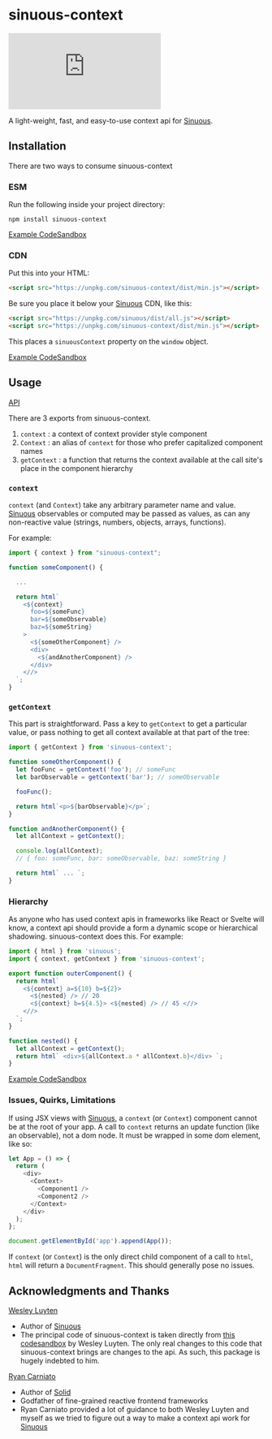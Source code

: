 # sinuous-context

![Badge size](https://img.badgesize.io/https://unpkg.com/sinuous-context/dist/min.js?v=1&compression=gzip&label=gzip&style=flat-square)

A light-weight, fast, and easy-to-use context api for [Sinuous](https://github.com/luwes/sinuous).

## Installation

There are two ways to consume sinuous-context

### ESM

Run the following inside your project directory:

```
npm install sinuous-context
```

[Example CodeSandbox](https://codesandbox.io/s/sinuous-context-esm-t3swm)

### CDN

Put this into your HTML:

```html
<script src="https://unpkg.com/sinuous-context/dist/min.js"></script>
```

Be sure you place it below your [Sinuous](https://github.com/luwes/sinuous) CDN, like this:

```html
<script src="https://unpkg.com/sinuous/dist/all.js"></script>
<script src="https://unpkg.com/sinuous-context/dist/min.js"></script>
```

This places a `sinuousContext` property on the `window` object.

[Example CodeSandbox](https://codesandbox.io/s/sinuous-context-cdn-lupwk)

## Usage

[API](./docs/README.md)

There are 3 exports from sinuous-context.

1. `context` : a context of context provider style component
2. `Context` : an alias of `context` for those who prefer capitalized component names
3. `getContext` : a function that returns the context available at the call site's place in the component hierarchy

### `context`

`context` (and `Context`) take any arbitrary parameter name and value. [Sinuous](https://github.com/luwes/sinuous) observables or computed may be passed as values, as can any non-reactive value (strings, numbers, objects, arrays, functions).

For example:

```js
import { context } from "sinuous-context";

function someComponent() {

  ...

  return html`
    <${context}
      foo=${someFunc}
      bar=${someObservable}
      baz=${someString}
    >
      <${someOtherComponent} />
      <div>
        <${andAnotherComponent} />
      </div>
    <//>
  `;
}
```

### `getContext`

This part is straightforward. Pass a key to `getContext` to get a particular value, or pass nothing to get all context available at that part of the tree:

```js
import { getContext } from 'sinuous-context';

function someOtherComponent() {
  let fooFunc = getContext('foo'); // someFunc
  let barObservable = getContext('bar'); // someObservable

  fooFunc();

  return html`<p>${barObservable}</p>`;
}

function andAnotherComponent() {
  let allContext = getContext();

  console.log(allContext);
  // { foo: someFunc, bar: someObservable, baz: someString }

  return html` ... `;
}
```

### Hierarchy

As anyone who has used context apis in frameworks like React or Svelte will know, a context api should provide a form a dynamic scope or hierarchical shadowing. sinuous-context does this. For example:

```js
import { html } from 'sinuous';
import { context, getContext } from 'sinuous-context';

export function outerComponent() {
  return html`
    <${context} a=${10} b=${2}>
      <${nested} /> // 20
      <${context} b=${4.5}> <${nested} /> // 45 <//>
    <//>
  `;
}

function nested() {
  let allContext = getContext();
  return html` <div>${allContext.a * allContext.b}</div> `;
}
```

[Example CodeSandbox](https://codesandbox.io/s/sinuous-context-simple-example-wj363)

### Issues, Quirks, Limitations

If using JSX views with [Sinuous](https://github.com/luwes/sinuous), a `context` (or `Context`) component cannot be at the root of your app. A call to `context` returns an update function (like an observable), not a dom node. It must be wrapped in some dom element, like so:

```js
let App = () => {
  return (
    <div>
      <Context>
        <Component1 />
        <Component2 />
      </Context>
    </div>
  );
};

document.getElementById('app').append(App());
```

If `context` (or `Context`) is the only direct child component of a call to `html`, `html` will return a `DocumentFragment`. This should generally pose no issues.

## Acknowledgments and Thanks

[Wesley Luyten](https://github.com/luwes)

- Author of [Sinuous](https://github.com/luwes/sinuous)
- The principal code of sinuous-context is taken directly from [this codesandbox](https://codesandbox.io/s/sinuous-context-6vz16) by Wesley Luyten. The only real changes to this code that sinuous-context brings are changes to the api. As such, this package is hugely indebted to him.

[Ryan Carniato](https://github.com/ryansolid)

- Author of [Solid](https://github.com/ryansolid/solid)
- Godfather of fine-grained reactive frontend frameworks
- Ryan Carniato provided a lot of guidance to both Wesley Luyten and myself as we tried to figure out a way to make a context api work for [Sinuous](https://github.com/luwes/sinuous)
